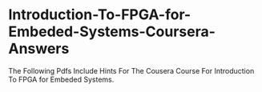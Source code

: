 # Introduction-To-FPGA-for-Embeded-Systems-Coursera-Answers
The Following Pdfs Include Hints For The Cousera Course For Introduction To FPGA for Embeded Systems.
